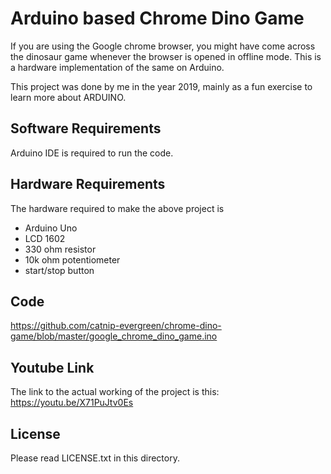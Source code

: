 Arduino based Chrome Dino Game
============

If you are using the Google chrome browser, you might have come across the dinosaur game whenever the browser is opened in offline mode. This is a hardware implementation of the same on Arduino.

This project was done by me in the year 2019, mainly as a fun exercise to learn more about ARDUINO. 

Software Requirements
--------------------------------

Arduino IDE is required to run the code. 

Hardware Requirements
------------

The hardware required to make the above project is 
  * Arduino Uno
  * LCD 1602
  * 330 ohm resistor
  * 10k ohm potentiometer
  * start/stop button

Code
------
https://github.com/catnip-evergreen/chrome-dino-game/blob/master/google_chrome_dino_game.ino

Youtube Link
------
The link to the actual working of the project is this: 
https://youtu.be/X71PuJtv0Es


License
-------

Please read LICENSE.txt in this directory.



